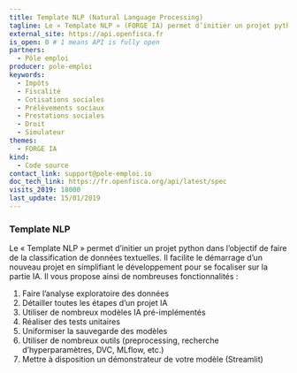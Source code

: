 ```yaml
---
title: Template NLP (Natural Language Processing)
tagline: Le « Template NLP » (FORGE IA) permet d’initier un projet python dans l’objectif de faire de la classification de données textuelles.
external_site: https://api.openfisca.fr
is_open: 0 # 1 means API is fully open
partners:
  - Pôle emploi
producer: pole-emploi
keywords:
  - Impôts
  - Fiscalité
  - Cotisations sociales
  - Prélèvements sociaux
  - Prestations sociales
  - Droit
  - Simulateur
themes:
  - FORGE IA
kind:
  - Code source
contact_link: support@pole-emploi.io
doc_tech_link: https://fr.openfisca.org/api/latest/spec
visits_2019: 18000
last_update: 15/01/2019
---
```


### Template NLP

Le « Template NLP » permet d’initier un projet python dans l’objectif de faire de la classification de données textuelles. Il facilite le démarrage d’un nouveau projet en simplifiant le développement pour se focaliser sur la partie IA. Il vous propose ainsi de nombreuses fonctionnalités :

1. Faire l’analyse exploratoire des données
2. Détailler toutes les étapes d’un projet IA
3. Utiliser de nombreux modèles IA pré-implémentés
4. Réaliser des tests unitaires
5. Uniformiser la sauvegarde des modèles
6. Utiliser de nombreux outils (preprocessing, recherche d’hyperparamètres, DVC, MLflow, etc.)
7. Mettre à disposition un démonstrateur de votre modèle (Streamlit)

